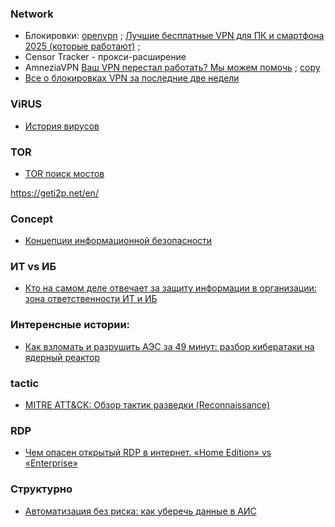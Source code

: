 
### Network
- Блокировки: [openvpn](https://www.pvsm.ru/cat/openvpn) ; [Лучшие бесплатные VPN для ПК и смартфона 2025 (которые работают)](https://www.pvsm.ru/openvpn/410582) ;
- Censor Tracker - прокси-расширение
- AmneziaVPN [Ваш VPN перестал работать? Мы можем помочь](https://habr.com/ru/companies/amnezia/news/901110/) ; [copy](https://dimonvideo.ru/usernews/401234)
- [Все о блокировках VPN за последние две недели](https://habr.com/ru/companies/amnezia/articles/928378/)
### ViRUS
- [История вирусов](https://habr.com/ru/companies/timeweb/articles/894768/)
### TOR
- [TOR поиск мостов](https://t.me/GetBridgesBot)

https://geti2p.net/en/

### Concept
- [Концепции информационной безопасности](https://habr.com/ru/articles/943798/)

### ИТ vs ИБ
- [Кто на самом деле отвечает за защиту информации в организации: зона ответственности ИТ и ИБ](https://habr.com/ru/articles/946122/)

### Интеренсные истории:
- [Как взломать и разрушить АЭС за 49 минут: разбор кибератаки на ядерный реактор](https://habr.com/ru/companies/bastion/articles/945402/)

### tactic
- [MITRE ATT&CK: Обзор тактик разведки (Reconnaissance)](https://habr.com/ru/articles/954656/)

### RDP
- [Чем опасен открытый RDP в интернет. «Home Edition» vs «Enterprise»](https://habr.com/ru/articles/954786/)
### Структурно
- [Автоматизация без риска: как уберечь данные в АИС](https://habr.com/ru/companies/selectel/articles/951722/)
